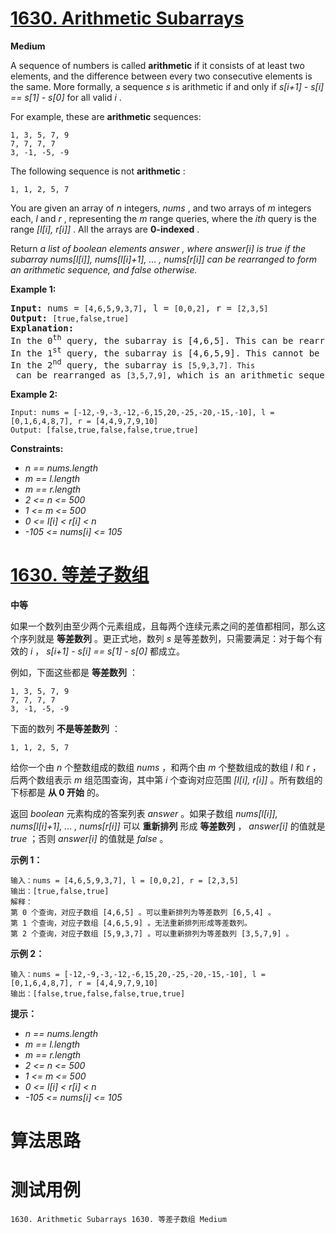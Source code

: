 # [1630. Arithmetic Subarrays][enTitle]

**Medium**

A sequence of numbers is called **arithmetic**  if it consists of at least two elements, and the difference between every two consecutive elements is the same. More formally, a sequence  *s*  is arithmetic if and only if  *s[i+1] - s[i] == s[1] - s[0]* for all valid  *i* .

For example, these are **arithmetic**  sequences:

```
1, 3, 5, 7, 9
7, 7, 7, 7
3, -1, -5, -9
```

The following sequence is not **arithmetic** :

```
1, 1, 2, 5, 7
```

You are given an array of  *n*  integers,  *nums* , and two arrays of  *m*  integers each,  *l*  and  *r* , representing the  *m*  range queries, where the  *ith*  query is the range  *[l[i], r[i]]* . All the arrays are **0-indexed** .

Return  *a list of*  *boolean*   *elements*   *answer*  *, where*   *answer[i]*   *is*   *true*   *if the subarray*   *nums[l[i]], nums[l[i]+1], ... , nums[r[i]]*  *can be rearranged to form an arithmetic sequence, and*   *false*   *otherwise.* 



**Example 1:** 


<pre><strong>Input:</strong> nums = <code>[4,6,5,9,3,7]</code>, l = <code>[0,0,2]</code>, r = <code>[2,3,5]</code>
<strong>Output:</strong> <code>[true,false,true]</code>
<strong>Explanation:</strong>
In the 0<sup>th</sup> query, the subarray is [4,6,5]. This can be rearranged as [6,5,4], which is an arithmetic sequence.
In the 1<sup>st</sup> query, the subarray is [4,6,5,9]. This cannot be rearranged as an arithmetic sequence.
In the 2<sup>nd</sup> query, the subarray is <code>[5,9,3,7]. This</code> can be rearranged as <code>[3,5,7,9]</code>, which is an arithmetic sequence.</pre>

**Example 2:** 

```
Input: nums = [-12,-9,-3,-12,-6,15,20,-25,-20,-15,-10], l = [0,1,6,4,8,7], r = [4,4,9,7,9,10]
Output: [false,true,false,false,true,true]

```



**Constraints:** 

-  *n == nums.length*  
-  *m == l.length*  
-  *m == r.length*  
-  *2 <= n <= 500*  
-  *1 <= m <= 500*  
-  *0 <= l[i] < r[i] < n*  
-  *-105 <= nums[i] <= 105* 


# [1630. 等差子数组][cnTitle]

**中等**

如果一个数列由至少两个元素组成，且每两个连续元素之间的差值都相同，那么这个序列就是 **等差数列**  。更正式地，数列  *s*  是等差数列，只需要满足：对于每个有效的  *i*  ，  *s[i+1] - s[i] == s[1] - s[0]*  都成立。

例如，下面这些都是 **等差数列**  ：

```
1, 3, 5, 7, 9
7, 7, 7, 7
3, -1, -5, -9
```

下面的数列 **不是等差数列**  ：

```
1, 1, 2, 5, 7
```

给你一个由  *n*  个整数组成的数组  *nums* ，和两个由  *m*  个整数组成的数组  *l*  和  *r* ，后两个数组表示  *m*  组范围查询，其中第  *i*  个查询对应范围  *[l[i], r[i]]*  。所有数组的下标都是 **从 0 开始**  的。

返回 *boolean*  元素构成的答案列表  *answer*  。如果子数组  *nums[l[i]], nums[l[i]+1], ... , nums[r[i]]*  可以 **重新排列**  形成 **等差数列**  ， *answer[i]*  的值就是  *true* ；否则 *answer[i]*  的值就是  *false*  。



**示例 1：** 

```
输入：nums = [4,6,5,9,3,7], l = [0,0,2], r = [2,3,5]
输出：[true,false,true]
解释：
第 0 个查询，对应子数组 [4,6,5] 。可以重新排列为等差数列 [6,5,4] 。
第 1 个查询，对应子数组 [4,6,5,9] 。无法重新排列形成等差数列。
第 2 个查询，对应子数组 [5,9,3,7] 。可以重新排列为等差数列 [3,5,7,9] 。
```

**示例 2：** 

```
输入：nums = [-12,-9,-3,-12,-6,15,20,-25,-20,-15,-10], l = [0,1,6,4,8,7], r = [4,4,9,7,9,10]
输出：[false,true,false,false,true,true]

```



**提示：** 

-  *n == nums.length*  
-  *m == l.length*  
-  *m == r.length*  
-  *2 <= n <= 500*  
-  *1 <= m <= 500*  
-  *0 <= l[i] < r[i] < n*  
-  *-105 <= nums[i] <= 105* 




# 算法思路

# 测试用例
```
1630. Arithmetic Subarrays 1630. 等差子数组 Medium
```

[enTitle]: https://leetcode.com/problems/arithmetic-subarrays/
[cnTitle]: https://leetcode-cn.com/problems/arithmetic-subarrays/
